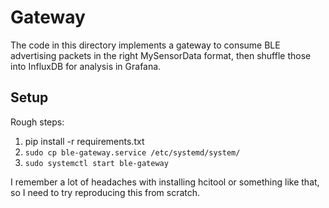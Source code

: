 # Gateway

The code in this directory implements a gateway to consume BLE advertising packets in the right MySensorData format, then shuffle those into InfluxDB for analysis in Grafana. 

## Setup

Rough steps:

1. pip install -r requirements.txt
1. `sudo cp ble-gateway.service /etc/systemd/system/`
1. `sudo systemctl start ble-gateway`

I remember a lot of headaches with installing hcitool or something like that, so I need to try reproducing this from scratch. 
